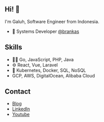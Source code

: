 ## Hi! 👋
I'm Galuh, Software Engineer from Indonesia.

- 🧭 Systems Developer [@brankas](https://brankas.com)

## Skills
- 👨‍💻 Go, JavaScript, PHP, Java
- ⚙️ React, Vue, Laravel
- 💽 Kubernetes, Docker, SQL, NoSQL
- GCP, AWS, DigitalOcean, Alibaba Cloud

## Contact
- [Blog](https://galuh.dev)
- [LinkedIn](https://www.linkedin.com/in/galuh-pradipta-007306113/)
- [Youtube](https://www.youtube.com/@ngegolang)
